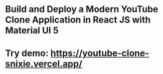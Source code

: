 # Build and Deploy a Modern YouTube Clone Application in React JS with Material UI 5
# Try demo: https://youtube-clone-snixie.vercel.app/
